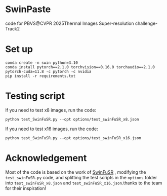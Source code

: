 # SwinPaste
code for PBVS@CVPR 2025Thermal Images Super-resolution challenge-Track2
# Set up 
```
conda create -n swin python=3.10
conda install pytorch==2.1.0 torchvision==0.16.0 torchaudio==2.1.0 pytorch-cuda=11.8 -c pytorch -c nvidia
pip install -r requirements.txt
```
# Testing script
If you need to test x8 images, run the code:
```
python test_SwinFuSR.py --opt options/test_swinFuSR_x8.json
```
If you need to test x16 images, run the code:
```
python test_SwinFuSR.py --opt options/test_swinFuSR_x16.json
```
# Acknowledgement
Most of the code is based on the work of [SwinFuSR](https://github.com/VisionICLab/SwinFuSR) , modifying the `test_swinFuSR.py` code, and splitting the test scripts in the `options` folder into `test_swinFuSR_x8.json` and `test_swinFuSR_x16.json`.thanks to the team for their inspiration!
